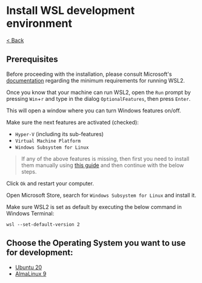 # Install WSL development environment

[< Back](../README.md)

## Prerequisites

Before proceeding with the installation, please consult Microsoft's
[documentation](https://learn.microsoft.com/en-us/windows/wsl/install#prerequisites) regarding the minimum requirements
for running WSL2.

Once you know that your machine can run WSL2, open the `Run` prompt by pressing `Win`+`r` and type in the dialog
`OptionalFeatures`, then press `Enter`.

This will open a window where you can turn Windows features on/off.

Make sure the next features are activated (checked):

- `Hyper-V` (including its sub-features)
- `Virtual Machine Platform`
- `Windows Subsystem for Linux`

> If any of the above features is missing, then first you need to install them manually using
> [this guide](https://docs.microsoft.com/en-us/windows/wsl/install-manual) and then continue with the below steps.

Click `Ok` and restart your computer.

Open Microsoft Store, search for `Windows Subsystem for Linux` and install it.

Make sure WSL2 is set as default by executing the below command in Windows Terminal:

```shell
wsl --set-default-version 2
```

## Choose the Operating System you want to use for development:

- [Ubuntu 20](os/ubuntu20/README.md)
- [AlmaLinux 9](os/almalinux9/README.md)
